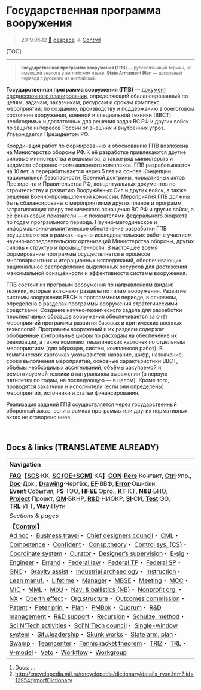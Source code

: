 # Государственная программа вооружения
> 2019.05.12 [🚀](../index/index.md) [despace](index.md) → [Control](control.md)

[TOC]

---

> <small>**Государственная программа вооружения (ГПВ)** — русскоязычный термин, не имеющий аналога в английском языке. **State Armament Plan** — дословный перевод с русского на английский.</small>

**Государственная программа вооружения (ГПВ)** — [документ среднесрочного планирования](plan.md), определяющий сбалансированный по целям, задачам, заказчикам, ресурсам и срокам комплекс мероприятий, по созданию, производству и поддержанию в боеготовом состоянии вооружения, военной и специальной техники (ВВСТ) необходимых и достаточных для решения задач ВС РФ и других войск по защите интересов России от внешних и внутренних угроз. Утверждается Президентом РФ.

Координация работ по формированию и обоснованию ГПВ возложена на Министерство обороны РФ. К её разработке привлекаются другие силовые министерства и ведомства, а также ряд министерств и ведомств оборонно‑промышленного комплекса. ГПВ разрабатывается на 10 лет, а перерабатывается через 5 лет на основе Концепции национальной безопасности, Военной доктрины, нормативных актов Президента и Правительства РФ, концептуальных документов по строительству и развитию Вооружённых Сил и других войск, а также решений Военно‑промышленной комиссии. Мероприятия ГПВ должны быть сбалансированы с мероприятиями других планов и программ, затрагивающих сферу технического оснащения ВС РФ и других войск, а её финансовые показатели — с показателями федерального бюджета по годам программного периода. Научно‑методическое и информационно‑аналитическое обеспечение разработки ГПВ осуществляется в рамках научно‑исследовательских работ с участием научно‑исследовательских организаций Министерства обороны, других силовых структур и промышленности. В настоящее время формирование программы осуществляется в процессе многовариантных и итерационных исследований, обеспечивающих рациональное распределение выделенных ресурсов для достижения максимальной оснащённости и эффективности системы вооружения.

ГПВ состоит из программ вооружения по направлениям (видам) техники, которые включают разделы по типам вооружения. Развитие системы вооружения РВСН в программном периоде, в основном, определено в разделах программы вооружения стратегическими средствами. Создание научно‑технического задела для разработки перспективных образцов вооружения обеспечивается за счёт мероприятий программы развития базовых и критических военных технологий. Программы вооружений и их разделы содержат обобщенные контрольные цифры по расходам на обеспечение их реализации, а также комплект тематических карточек по отдельным мероприятиям (для образцов, систем, комплексов работ). В тематических карточках указываются: название, шифр, назначение, сроки выполнения мероприятий, основные характеристики ВВСТ, объёмы необходимых ассигнований, объёмы закупаемой и ремонтируемой техники в натуральном выражении (в первую пятилетку по годам, на последующую — в целом). Кроме того, проводятся заказчики и исполнители (если они определены) мероприятий, источники и статьи финансирования.

Реализация заданий ГПВ осуществляется через государственный оборонный заказ, если в рамках программы или других нормативных актах не оговорено иное.



<p style="page-break-after:always"> </p>

## Docs & links (TRANSLATEME ALREADY)
|Navigation|
|:--|
|**[FAQ](faq.md)**【**[SCS](scs.md)**·КК, **[SC (OE+SGM)](sc.md)**·КА】**[CON](contact.md)·[Pers](person.md)**·Контакт, **[Ctrl](control.md)**·Упр., **[Doc](doc.md)**·Док., **[Drawing](drawing.md)**·Чертёж, **[EF](ef.md)**·ВВФ, **[Error](error.md)**·Ошибки, **[Event](event.md)**·События, **[FS](fs.md)**·ТЭО, **[HF&E](hfe.md)**·Эрго., **[KT](kt.md)**·КТ, **[N&B](nnb.md)**·БНО, **[Project](project.md)**·Проект, **[QM](qm.md)**·БКНР, **[R&D](rnd.md)**·НИОКР, **[SI](si.md)**·СИ, **[Test](test.md)**·ЭО, **[TRL](trl.md)**·УГТ, **[Way](way.md)**·Пути|
|*Sections & pages*|
|**【[Control](Control.md)】**<br> [Ad hoc](ad_hoc.md)・ [Business travel](business_travel.md)・ [Chief designers council](cocd.md)・ [CML](cml.md)・ [Competence](competence.md)・ [Confident](confident.md)・ [Consp.theory](consp_theory.md)・ [Control sys. (CS)](cs.md)・ [Coordinate system](coord_sys.md)・ [Curator](curator.md)・ [Designer’s supervision](des_spv.md)・ [E‑sig](esig.md)・ [Engineer](se.md)・ [Errand](errand.md)・ [Federal law](fed_law.md)・ [Federal TP](fed_tp.md)・ [Federal SP](fed_sp.md)・ [GNC](gnc.md)・ [Gravity assist](gravass.md)・ [Industrial archaeology](ind_arch.md)・ [Instruction](instruction.md)・ [Lean manuf.](lean_man.md)・ [Lifetime](lifetime.md)・ [Manager](manager.md)・ [MBSE](se.md)・ [Meeting](meeting.md)・ [MCC](scs.md)・ [MIC](mic.md)・ [MML](mml.md)・ [MoU](contract.md)・ [Nav. & ballistics (NB)](nnb.md)・ [Nonprofit org.](nonprof_org.md)・ [NX](nx.md)・ [Oberth effect](oberth_eff.md)・ [Org.structure](orgstruct.md)・ [Outcomes commission](outccom.md)・ [Patent](patent.md)・ [Peter prin.](peter_principle.md)・ [Plan](plan.md)・ [PMBok](pmbok.md)・ [Quorum](quorum.md)・ [R&D management](mgmt.md)・ [R&D support](rnd_support.md)・ [Recursion](recurs.md)・ [Schulze_method](schulze_method.md)・ [Sci'N'Tech activities](st_act.md)・ [Sci'N'Tech council](satc.md)・ [Single-window system](sw_sys.md)・ [Situ.leadership](situ_leadership.md)・ [Skunk works](se.md)・ [State arm. plan](plan_sa.md)・ [Swamp](swamp.md)・ [Teamcenter](teamcenter.md)・ [Tennis racket theorem](tr_theorem.md)・ [TRIZ](triz.md)・ [TRL](trl.md)・ [V‑model](v_model.md)・ [Veto](veto.md)・ [Workflow](workflow.md)・ [Workgroup](wg.md)|

   1. Docs: …
   1. <http://encyclopedia.mil.ru/encyclopedia/dictionary/details_rvsn.htm?:id=12954@morfDictionary>

